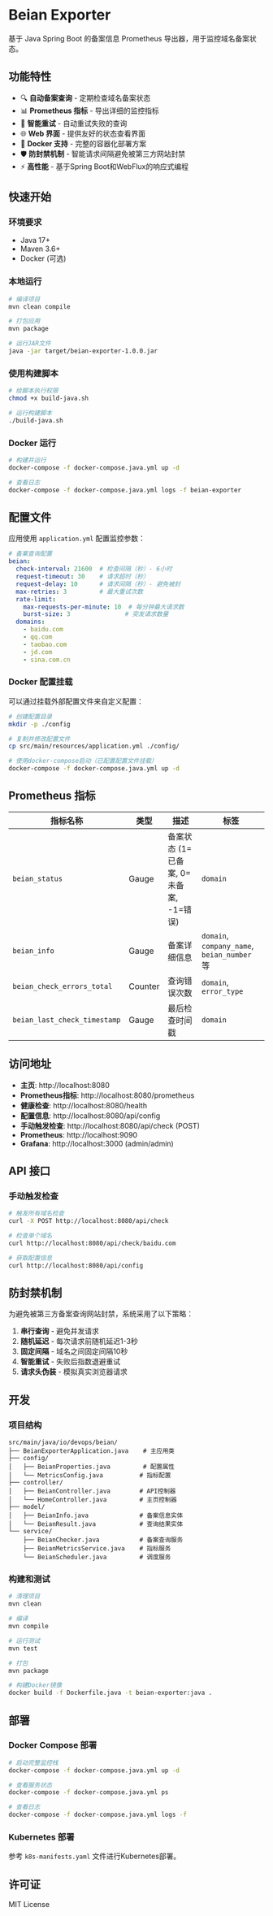# Beian Exporter

基于 Java Spring Boot 的备案信息 Prometheus 导出器，用于监控域名备案状态。

## 功能特性

- 🔍 **自动备案查询** - 定期检查域名备案状态
- 📊 **Prometheus 指标** - 导出详细的监控指标
- 🔄 **智能重试** - 自动重试失败的查询
- 🌐 **Web 界面** - 提供友好的状态查看界面
- 🐳 **Docker 支持** - 完整的容器化部署方案
- 🛡️ **防封禁机制** - 智能请求间隔避免被第三方网站封禁
- ⚡ **高性能** - 基于Spring Boot和WebFlux的响应式编程

## 快速开始

### 环境要求

- Java 17+
- Maven 3.6+
- Docker (可选)

### 本地运行

```bash
# 编译项目
mvn clean compile

# 打包应用
mvn package

# 运行JAR文件
java -jar target/beian-exporter-1.0.0.jar
```

### 使用构建脚本

```bash
# 给脚本执行权限
chmod +x build-java.sh

# 运行构建脚本
./build-java.sh
```

### Docker 运行

```bash
# 构建并运行
docker-compose -f docker-compose.java.yml up -d

# 查看日志
docker-compose -f docker-compose.java.yml logs -f beian-exporter
```

## 配置文件

应用使用 `application.yml` 配置监控参数：

```yaml
# 备案查询配置
beian:
  check-interval: 21600  # 检查间隔（秒）- 6小时
  request-timeout: 30    # 请求超时（秒）
  request-delay: 10      # 请求间隔（秒）- 避免被封
  max-retries: 3         # 最大重试次数
  rate-limit:
    max-requests-per-minute: 10  # 每分钟最大请求数
    burst-size: 3               # 突发请求数量
  domains:
    - baidu.com
    - qq.com
    - taobao.com
    - jd.com
    - sina.com.cn
```

### Docker 配置挂载

可以通过挂载外部配置文件来自定义配置：

```bash
# 创建配置目录
mkdir -p ./config

# 复制并修改配置文件
cp src/main/resources/application.yml ./config/

# 使用docker-compose启动（已配置配置文件挂载）
docker-compose -f docker-compose.java.yml up -d
```

## Prometheus 指标

| 指标名称 | 类型 | 描述 | 标签 |
|---------|------|------|------|
| `beian_status` | Gauge | 备案状态 (1=已备案, 0=未备案, -1=错误) | `domain` |
| `beian_info` | Gauge | 备案详细信息 | `domain`, `company_name`, `beian_number` 等 |
| `beian_check_errors_total` | Counter | 查询错误次数 | `domain`, `error_type` |
| `beian_last_check_timestamp` | Gauge | 最后检查时间戳 | `domain` |

## 访问地址

- **主页**: http://localhost:8080
- **Prometheus指标**: http://localhost:8080/prometheus
- **健康检查**: http://localhost:8080/health
- **配置信息**: http://localhost:8080/api/config
- **手动触发检查**: http://localhost:8080/api/check (POST)
- **Prometheus**: http://localhost:9090
- **Grafana**: http://localhost:3000 (admin/admin)

## API 接口

### 手动触发检查

```bash
# 触发所有域名检查
curl -X POST http://localhost:8080/api/check

# 检查单个域名
curl http://localhost:8080/api/check/baidu.com

# 获取配置信息
curl http://localhost:8080/api/config
```

## 防封禁机制

为避免被第三方备案查询网站封禁，系统采用了以下策略：

1. **串行查询** - 避免并发请求
2. **随机延迟** - 每次请求前随机延迟1-3秒
3. **固定间隔** - 域名之间固定间隔10秒
4. **智能重试** - 失败后指数退避重试
5. **请求头伪装** - 模拟真实浏览器请求

## 开发

### 项目结构

```
src/main/java/io/devops/beian/
├── BeianExporterApplication.java    # 主应用类
├── config/
│   ├── BeianProperties.java         # 配置属性
│   └── MetricsConfig.java          # 指标配置
├── controller/
│   ├── BeianController.java        # API控制器
│   └── HomeController.java         # 主页控制器
├── model/
│   ├── BeianInfo.java              # 备案信息实体
│   └── BeianResult.java            # 查询结果实体
└── service/
    ├── BeianChecker.java           # 备案查询服务
    ├── BeianMetricsService.java    # 指标服务
    └── BeianScheduler.java         # 调度服务
```

### 构建和测试

```bash
# 清理项目
mvn clean

# 编译
mvn compile

# 运行测试
mvn test

# 打包
mvn package

# 构建Docker镜像
docker build -f Dockerfile.java -t beian-exporter:java .
```

## 部署

### Docker Compose 部署

```bash
# 启动完整监控栈
docker-compose -f docker-compose.java.yml up -d

# 查看服务状态
docker-compose -f docker-compose.java.yml ps

# 查看日志
docker-compose -f docker-compose.java.yml logs -f
```

### Kubernetes 部署

参考 `k8s-manifests.yaml` 文件进行Kubernetes部署。

## 许可证

MIT License